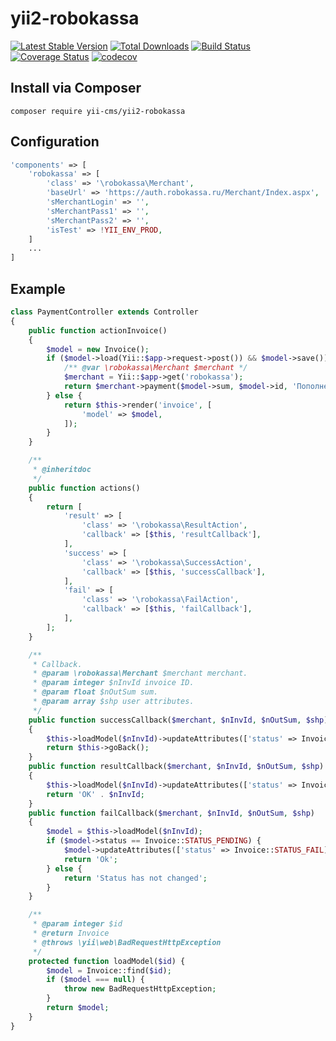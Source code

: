 yii2-robokassa
==============

[![Latest Stable Version](https://poser.pugx.org/yii-cms/yii2-robokassa/v/stable.png)](https://packagist.org/packages/yii-cms/yii2-robokassa)
[![Total Downloads](https://poser.pugx.org/yii-cms/yii2-robokassa/downloads.png)](https://packagist.org/packages/yii-cms/yii2-robokassa)
[![Build Status](https://travis-ci.org/yii-cms/yii2-robokassa.svg?branch=master)](https://travis-ci.org/yii-cms/yii2-robokassa)
[![Coverage Status](https://coveralls.io/repos/github/yii-cms/yii2-robokassa/badge.svg)](https://coveralls.io/github/yii-cms/yii2-robokassa)
[![codecov](https://codecov.io/gh/yii-cms/yii2-robokassa/branch/master/graph/badge.svg)](https://codecov.io/gh/yii-cms/yii2-robokassa)


## Install via Composer

~~~
composer require yii-cms/yii2-robokassa
~~~

## Configuration

```php
'components' => [
    'robokassa' => [
        'class' => '\robokassa\Merchant',
        'baseUrl' => 'https://auth.robokassa.ru/Merchant/Index.aspx',
        'sMerchantLogin' => '',
        'sMerchantPass1' => '',
        'sMerchantPass2' => '',
        'isTest' => !YII_ENV_PROD,
    ]
    ...
]
```

## Example

```php
class PaymentController extends Controller
{
    public function actionInvoice()
    {
        $model = new Invoice();
        if ($model->load(Yii::$app->request->post()) && $model->save()) {
            /** @var \robokassa\Merchant $merchant */
            $merchant = Yii::$app->get('robokassa');
            return $merchant->payment($model->sum, $model->id, 'Пополнение счета', null, Yii::$app->user->identity->email);
        } else {
            return $this->render('invoice', [
                'model' => $model,
            ]);
        }
    }

	/**
	 * @inheritdoc
	 */
    public function actions()
    {
        return [
            'result' => [
                'class' => '\robokassa\ResultAction',
                'callback' => [$this, 'resultCallback'],
            ],
            'success' => [
                'class' => '\robokassa\SuccessAction',
                'callback' => [$this, 'successCallback'],
            ],
            'fail' => [
                'class' => '\robokassa\FailAction',
                'callback' => [$this, 'failCallback'],
            ],
        ];
    }

	/**
	 * Callback.
     * @param \robokassa\Merchant $merchant merchant.
     * @param integer $nInvId invoice ID.
     * @param float $nOutSum sum.
     * @param array $shp user attributes.
	 */
    public function successCallback($merchant, $nInvId, $nOutSum, $shp)
    {
        $this->loadModel($nInvId)->updateAttributes(['status' => Invoice::STATUS_ACCEPTED]);
        return $this->goBack();
    }
    public function resultCallback($merchant, $nInvId, $nOutSum, $shp)
    {
        $this->loadModel($nInvId)->updateAttributes(['status' => Invoice::STATUS_SUCCESS]);
        return 'OK' . $nInvId;
    }
    public function failCallback($merchant, $nInvId, $nOutSum, $shp)
    {
        $model = $this->loadModel($nInvId);
        if ($model->status == Invoice::STATUS_PENDING) {
            $model->updateAttributes(['status' => Invoice::STATUS_FAIL]);
            return 'Ok';
        } else {
            return 'Status has not changed';
        }
    }

    /**
     * @param integer $id
     * @return Invoice
     * @throws \yii\web\BadRequestHttpException
     */
    protected function loadModel($id) {
        $model = Invoice::find($id);
        if ($model === null) {
            throw new BadRequestHttpException;
        }
        return $model;
    }
}
```
